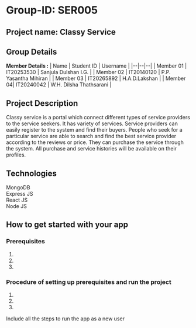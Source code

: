 # Group-ID: SER005
## Project name: Classy Service
## Group Details

**Member Details :** 
| Name | Student ID | Username |
|--|--|--|
| Member 01 | IT20253530 | Sanjula Dulshan I.G. |
| Member 02 | IT20140120 | P.P. Yasantha Mihiran |
| Member 03 | IT20265892 | H.A.D.Lakshan |
| Member 04| IT20240042 | W.H. Dilsha Thathsarani |

## Project Description
Classy service is a portal which connect different types of service providers to the service seekers. It has variety of services. Service providers can easily register to the system and find their buyers. People who seek for a particular service are able to search and find the best service provider according to the reviews or price. They can purchase the service through the system. All purchase and service histories will be available on their profiles.

## Technologies
MongoDB<br>
Express JS<br>
React JS<br>
Node JS<br>


## How to get started with your app

### Prerequisites
1.
2.
3.

### Procedure of setting up prerequisites and run the project

1.
2.
3.

Include all the steps to run the app as a new user 
